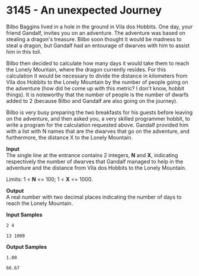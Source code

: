 # 3145 - An unexpected Journey

Bilbo Baggins lived in a hole in the ground in Vila dos Hobbits. One day, your friend Gandalf, invites you on an adventure. The adventure was based on stealing a dragon's treasure. Bilbo soon thought it would be madness to steal a dragon, but Gandalf had an entourage of dwarves with him to assist him in this toil.

Bilbo then decided to calculate how many days it would take them to reach the Lonely Mountain, where the dragon currently resides. For this calculation it would be necessary to divide the distance in kilometers from Vila dos Hobbits to the Lonely Mountain by the number of people going on the adventure (how did he come up with this metric? I don't know, hobbit things). It is noteworthy that the number of people is the number of dwarfs added to 2 (because Bilbo and Gandalf are also going on the journey).

Bilbo is very busy preparing the two breakfasts for his guests before leaving on the adventure, and then asked you, a very skilled programmer hobbit, to write a program for the calculation requested above. Gandalf provided him with a list with N names that are the dwarves that go on the adventure, and furthermore, the distance X to the Lonely Mountain.

**Input**<br>
The single line at the entrance contains 2 integers, **N** and **X**, indicating respectively the number of dwarves that Gandalf managed to help in the adventure and the distance from Vila dos Hobbits to the Lonely Mountain.

Limits: 1 < **N** <= 100; 1 < **X** <= 1000.

**Output**<br>
A real number with two decimal places indicating the number of days to reach the Lonely Mountain.

**Input Samples**
````
2 4
````
````         
13 1000      
````

**Output Samples**
````
1.00
````
```` 
66.67
````